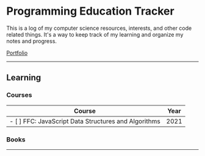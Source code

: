 # Programming Education Tracker

This is a log of my computer science resources, interests, and other code related things. It's a way to keep track of my learning and organize my notes and progress.

[Portfolio](https://tatienmiller.com/)

---

## Learning

### Courses

| Course                                               | Year |
| ---------------------------------------------------- | ---- |
| - [ ] FFC: JavaScript Data Structures and Algorithms | 2021 |

### Books

---
